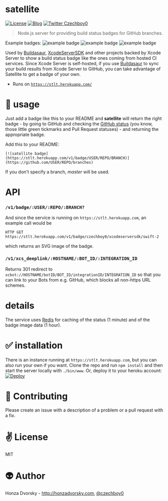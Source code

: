 # satellite

[![License](https://img.shields.io/badge/license-MIT-blue.svg)](http://en.wikipedia.org/wiki/MIT_License)
[![Blog](https://img.shields.io/badge/blog-honzadvorsky.com-green.svg)](http://honzadvorsky.com)
[![Twitter Czechboy0](https://img.shields.io/badge/twitter-czechboy0-green.svg)](http://twitter.com/czechboy0)

> Node.js server for providing build status badges for GitHub branches.

Example badges:
![example badge](http://img.shields.io/badge/build-passing-brightgreen.svg)
![example badge](http://img.shields.io/badge/build-failing-red.svg)
![example badge](http://img.shields.io/badge/build-unknown-lightgray.svg)

Used by [Buildasaur](https://github.com/czechboy0/Buildasaur), [XcodeServerSDK](https://github.com/czechboy0/XcodeServerSDK) and other projects backed by Xcode Server to show a build status badge like the ones coming from hosted CI services. Since Xcode Server is self-hosted, if you use [Buildasaur](https://github.com/czechboy0/Buildasaur) to sync your build results from Xcode Server to GitHub, you can take advantage of Satellite to get a badge of your own.

- Runs on [`https://stlt.herokuapp.com/`](https://stlt.herokuapp.com/)

# :nut_and_bolt: usage
Just add a badge like this to your README and **satellite** will return the right badge - by going to GitHub and checking the [GitHub status](https://developer.github.com/v3/repos/statuses/) (you know, those little green tickmarks and Pull Request statuses) - and returning the appropriate badge.

Add this to your README:
```
[![satellite badge](https://stlt.herokuapp.com/v1/badge/USER/REPO/BRANCH)](https://github.com/USER/REPO/branches)
```
If you don't specify a branch, *master* will be used.

# API

### `/v1/badge/:USER/:REPO/:BRANCH?`
And since the service is running on `https://stlt.herokuapp.com`, an example call would be

```
HTTP GET https://stlt.herokuapp.com/v1/badge/czechboy0/xcodeserversdk/swift-2
```
which returns an SVG image of the badge.

### `/v1/xcs_deeplink/:HOSTNAME/:BOT_ID/:INTEGRATION_ID`
Returns 301 redirect to `xcbot://HOSTNAME/botID/BOT_ID/integrationID/INTEGRATION_ID` so that you can link to your Bots from e.g. GitHub, which blocks all non-https URL schemes.

# details
The service uses [Redis](http://redis.io) for caching of the status (1 minute) and of the badge image data (1 hour).

# :white_check_mark: installation
There is an instance running at `https://stlt.herokuapp.com`, but you can also run your own if you want.
Clone the repo and run `npm install` and then start the server locally with `./bin/www`. 
Or, deploy it to your heroku account: [![Deploy](https://www.herokucdn.com/deploy/button.png)](https://heroku.com/deploy)

# :gift_heart: Contributing
Please create an issue with a description of a problem or a pull request with a fix.

# :v: License
MIT

# :alien: Author
Honza Dvorsky - http://honzadvorsky.com, [@czechboy0](http://twitter.com/czechboy0)
